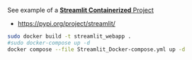 See example of a [**Streamlit Containerized** Project](https://github.com/JAlcocerT/Streamlit-MultiChat)

* https://pypi.org/project/streamlit/

```sh
sudo docker build -t streamlit_webapp .
#sudo docker-compose up -d
docker compose --file Streamlit_Docker-compose.yml up -d
```